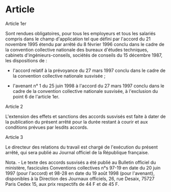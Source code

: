# Article

  
 Article 1er  
  
 Sont rendues obligatoires, pour tous les employeurs et tous les salariés compris dans le champ d'application tel que défini par l'accord du 21 novembre 1995 étendu par arrêté du 8 février 1996 conclu dans le cadre de la convention collective nationale des bureaux d'études techniques, cabinets d'ingénieurs-conseils, sociétés de conseils du 15 décembre 1987, les dispositions de :  
  
 - l'accord relatif à la prévoyance du 27 mars 1997 conclu dans le cadre de la convention collective nationale susvisée ;  
  
 - l'avenant n° 1 du 25 juin 1998 à l'accord du 27 mars 1997 conclu dans le cadre de la convention collective nationale susvisée, à l'exclusion du point 6 de l'article 1er.  
  
 Article 2  
  
 L'extension des effets et sanctions des accords susvisés est faite à dater de la publication du présent arrêté pour la durée restant à courir et aux conditions prévues par lesdits accords.  
  
 Article 3  
  
 Le directeur des relations du travail est chargé de l'exécution du présent arrêté, qui sera publié au Journal officiel de la République française.  
  
 Nota. - Le texte des accords susvisés a été publié au Bulletin officiel du ministère, fascicules Conventions collectives n°s 97-19 en date du 20 juin 1997 (pour l'accord) et 98-28 en date du 19 août 1998 (pour l'avenant), disponibles à la Direction des Journaux officiels, 26, rue Desaix, 75727 Paris Cedex 15, aux prix respectifs de 44 F et de 45 F.  
